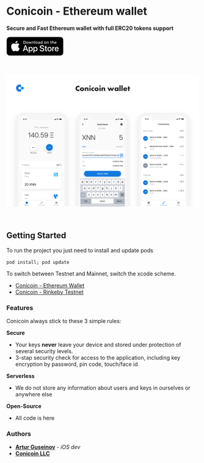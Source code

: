 # Conicoin - Ethereum wallet
<p><b>Secure and Fast Ethereum wallet with full ERC20 tokens support</b></p>

[<img src=Screenshots/appstore.png height="50">](https://itunes.apple.com/us/app/conicoin-ethereum-wallet/id1434562691)

<br>
<p align="center">
<img src=Screenshots/1.png width="1300"/>
</p>
<br>

## Getting Started

To run the project you just need to install and update pods

```
pod install; pod update
```

To switch between Testnet and Mainnet, switch the xcode scheme.
* [Conicoin - Ethereum Wallet](https://itunes.apple.com/us/app/conicoin-ethereum-wallet/id1434562691)
* [Conicoin - Rinkeby Testnet](https://itunes.apple.com/us/app/conicoin-rinkeby-testnet/id1434991023)

### Features

Conicoin always stick to these 3 simple rules:

<b>Secure</b>
- Your keys <b>never</b> leave your device and stored under protection of several security levels.
- 3-stap security check for access to the application, including key encryption by password, pin code, touch/face id

<b>Serverless</b>
- We do not store any information about users and keys in ourselves or anywhere else

<b>Open-Source</b>
- All code is here

### Authors

* [**Artur Guseinov**](https://github.com/flypaper0) - *iOS dev*
* [**Conicoin LLC**](http://conicoin.io)
